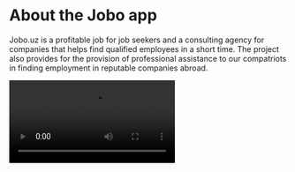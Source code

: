 # About the Jobo app

Jobo.uz is a profitable job for job seekers and a consulting agency for companies that helps find qualified employees in a short time. The project also provides for the provision of professional assistance to our compatriots in finding employment in reputable companies abroad.

![Example](https://i.imgur.com/eSXVCcg.mp4)
